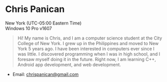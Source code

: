 # Chris Panican

New York (UTC-05:00 Eastern Time)  
Windows 10 Pro v1607

> Hi! My name is Chris, and I am a computer science student at the City College of New York. I grew up in the Philippines and moved to New York 5 years ago. I have been interested in computers ever since I was little. I discovered programming when I was in high school, and I foresaw myself doing it in the future. Right now, I am learning C++, Android app development, and web development.

* Email: [chrispanican@gmail.com](mailto:chrispanican@gmail.com)